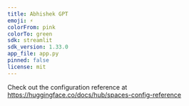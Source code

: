 ```yaml
---
title: Abhishek GPT
emoji: ⚡
colorFrom: pink
colorTo: green
sdk: streamlit
sdk_version: 1.33.0
app_file: app.py
pinned: false
license: mit
---
```


Check out the configuration reference at https://huggingface.co/docs/hub/spaces-config-reference
